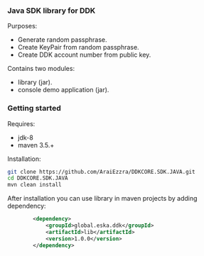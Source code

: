 ### Java SDK library for DDK

Purposes:
- Generate random passphrase.
- Create KeyPair from random passphrase.
- Create DDK account number from public key.

Contains two modules:
- library (jar).
- console demo application (jar).

### Getting started

Requires:
- jdk-8
- maven 3.5.+

Installation:
```bash
git clone https://github.com/AraiEzzra/DDKCORE.SDK.JAVA.git
cd DDKCORE.SDK.JAVA
mvn clean install
```

After installation you can use library in maven projects by adding dependency:
```xml
        <dependency>
            <groupId>global.eska.ddk</groupId>
            <artifactId>lib</artifactId>
            <version>1.0.0</version>
        </dependency>
```
